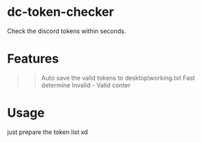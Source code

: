 # dc-token-checker

Check the discord tokens within seconds.

# Features

>> Auto save the valid tokens to desktop\working.txt
>> Fast determine
>> Invalid - Valid conter

# Usage

just prepare the token list xd

